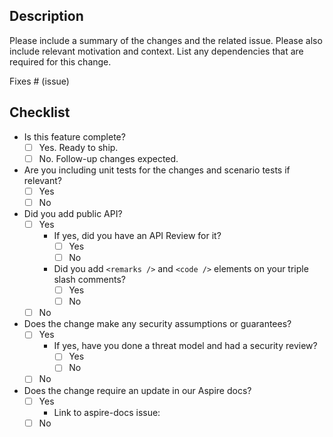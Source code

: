 ## Description

Please include a summary of the changes and the related issue. Please also include relevant motivation and context. List any dependencies that are required for this change.

Fixes # (issue)

## Checklist

- Is this feature complete?
  - [ ] Yes. Ready to ship.
  - [ ] No. Follow-up changes expected.
- Are you including unit tests for the changes and scenario tests if relevant?
  - [ ] Yes
  - [ ] No
- Did you add public API?
  - [ ] Yes
    - If yes, did you have an API Review for it?
      - [ ] Yes
      - [ ] No
    - Did you add `<remarks />` and `<code />` elements on your triple slash comments?
      - [ ] Yes
      - [ ] No
  - [ ] No
- Does the change make any security assumptions or guarantees?
  - [ ] Yes
    - If yes, have you done a threat model and had a security review?
      - [ ] Yes
      - [ ] No
  - [ ] No
- Does the change require an update in our Aspire docs?
  - [ ] Yes
    - Link to aspire-docs issue: 
  - [ ] No
